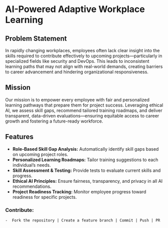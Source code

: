 # AI-Powered Adaptive Workplace Learning

## Problem Statement  
In rapidly changing workplaces, employees often lack clear insight into the skills required to contribute effectively to upcoming projects—particularly in specialized fields like security and DevOps. This leads to inconsistent learning paths that may not align with real-world demands, creating barriers to career advancement and hindering organizational responsiveness.

## Mission  
Our mission is to empower every employee with fair and personalized learning pathways that prepare them for project success. Leveraging ethical AI, we assess skill gaps, recommend tailored training roadmaps, and deliver transparent, data-driven evaluations—ensuring equitable access to career growth and fostering a future-ready workforce.

## Features  
- **Role-Based Skill Gap Analysis:** Automatically identify skill gaps based on upcoming project roles.  
- **Personalized Learning Roadmaps:** Tailor training suggestions to each individual’s needs.  
- **Skill Assessment & Testing:** Provide tests to evaluate current skills and progress.  
- **Ethical AI Principles:** Ensure fairness, transparency, and privacy in all AI recommendations.  
- **Project Readiness Tracking:** Monitor employee progress toward readiness for specific projects.

### Contribute:

    -  Fork the repository | Create a feature branch | Commit | Push | PR
